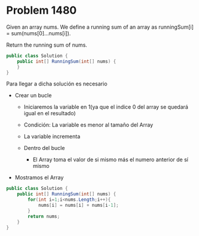 # Problem 1480
Given an array nums. We define a running sum of an array as runningSum[i] = sum(nums[0]…nums[i]).

Return the running sum of nums.

```C#
public class Solution {
    public int[] RunningSum(int[] nums) {
    }
}
```

Para llegar a dicha solución es necesario
- Crear un bucle
    - Iniciaremos la variable en 1(ya que el indice 0 del array se quedará igual en el resultado)
    - Condición: La variable es menor al tamaño del Array
    - La variable incrementa

    - Dentro del bucle
        - El Array toma el valor de si mismo más el numero anterior de sí mismo

- Mostramos el Array
```C#
public class Solution {
    public int[] RunningSum(int[] nums) {
        for(int i=1;i<nums.Length;i++){
            nums[i] = nums[i] + nums[i-1];
        }
        return nums;
    }
}
```